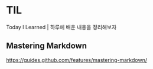 # TIL
Today I Learned  | 하루에 배운 내용을 정리해보자

## Mastering Markdown

https://guides.github.com/features/mastering-markdown/
